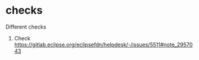 # checks
Different checks

1. Check https://gitlab.eclipse.org/eclipsefdn/helpdesk/-/issues/5511#note_2957043
